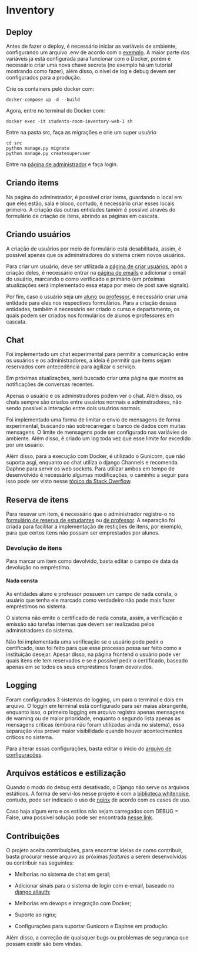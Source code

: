 # Inventory

## Deploy

Antes de fazer o deploy, é necessário iniciar as variáveis de ambiente, configurando um arquivo .env de acordo com o [exemplo](.env.example). A maior parte das variáveis já está configurada para funcionar com o Docker, porém é necessário criar uma nova chave secreta (no exemplo há um tutorial mostrando como fazer), além disso, o nível de log e debug devem ser configurados para a produção.

Crie os containers pelo docker com:

```[sh]
docker-compose up -d --build
```

Agora, entre no terminal do Docker com:

```[sh]
docker exec -it students-room-inventory-web-1 sh
```

Entre na pasta src, faça as migrações e crie um super usuário

```[sh]
cd src
python manage.py migrate
python manage.py createsuperuser
```

Entre na [página de administrador](http://localhost:8000/admin) e faça login.

## Criando items

Na página do adminstrador, é possível criar items, guardando o local em que eles estão, sala e bloco, contudo, é necessário criar esses locais primeiro. A criação das outras entidades tamém é possível através do formulário de criação de itens, abrindo as páginas em cascata.

## Criando usuários

A criação de usuários por meio de formulário está desabilitada, assim, é possível apenas que os adminstradores do sistema criem novos usuários.

Para criar um usuário, deve ser utilizada a [página de criar usuários](http://localhost:8000/admin/auth/user/), após a criação deles, é necessário entrar na [página de emails](http://localhost:8000/admin/account/emailaddress/) e adicionar o email do usuário, marcando o como verificado e primário (em próximas atualizações será implementado essa etapa por meio de post save signals).

Por fim, caso o usuário seja um [aluno](http://localhost:8000/admin/users/student/) ou [professor](http://localhost:8000/admin/users/professor/), é necessário criar uma entidade para eles nos respectivos formulários. Para a criação desass entidades, também é necessário ser criado o curso e departamento, os quais podem ser criados nos formulários de alunos e professores em cascata.

## Chat

Foi implementado um chat experimental para permitir a comunicação entre os usuários e os administradores, a ideia é permitir que items sejam reservados com antecedência para agilizar o serviço.

Em próximas atualizações, será buscado criar uma página que mostre as notificações de conversas recentes.

Apenas o usuário e os adminstradores podem ver o chat. Além disso, os chats sempre são criados entre usuários normais e adminstradores, não sendo possível a interação entre dois usuários normais.

Foi implementado uma forma de limitar o envio de mensagens de forma experimental, buscando não sobrecarregar o banco de dados com muitas mensagens. O limite de mensagens pode ser configurado nas variávies de ambiente. Além disso, é criado um log toda vez que esse limite for excedido por um usuário.

Além disso, para a execução com Docker, é utilizado o Gunicorn, que não suporta asgi, enquanto oo chat utiliza o django Channels e recomenda Daphne para servir os web sockets. Para utilizar ambos em tempo de desenvolvido é necessário algumas modificações, o caminho a seguir para isso pode ser visto nesse [tópico da Stack Overflow](https://stackoverflow.com/questions/61101278/how-to-run-daphne-and-gunicorn-at-the-same-time).

## Reserva de itens

Para resevar um item, é necessário que o administrador registre-o no [formulário de reserva de estudantes](http://localhost:8000/admin/items/studentloan/) ou [de professor](http://localhost:8000/admin/items/professorloan/). A separação foi criada para facilitar a implementação de restições de itens, por exemplo, para que certos itens não possam ser emprestados por alunos.

### Devolução de itens

Para marcar um item como devolvido, basta editar o campo de data da devolução no empréstimo.

#### Nada consta

As entidades aluno e professor possuem um campo de nada consta, o usuário que tenha ele marcado como verdadeiro não pode mais fazer empréstimos no sistema.

O sistema não emite o certificado de nada consta, assim, a verificação e emissão são tarefas internas que devem ser realizadas pelos adminstradores do sistema.

Não foi implementada uma verificação se o usuário pode pedir o certificado, isso foi feito para que esse processo possa ser feito como a instituição desejar. Apesar disso, na página frontend o usuário pode ver quais itens ele tem reservados e se é possível pedir o certificado, baseado apenas em se todos os seus empréstimos foram devolvidos.

## Logging

Foram configurados 3 sistemas de logging, um para o terminal e dois em arquivo. O loggin em terminal está configurado para ser maias abrangente, enquanto isso, o primeiro logging em arquivo registra apenas mensagens de warning ou de maior prioridade, enquanto o segundo lista apenas as mensagens críticas (embora não foram utilizadas ainda no sistema), essa separação visa prover maior visibilidade quando houver acontecimentos críticos no sistema.

Para alterar essas configurações, basta editar o início do [arquivo de configurações](src/inventory/settings.py).

## Arquivos estáticos e estilização

Quando o modo do debug está desativado, o Django não serve os arquivos estáticos. A forma de serví-los nesse projeto é com a [biblioteca whitenoise](https://whitenoise.readthedocs.io/en/stable/django.html), contudo, pode ser indicado o uso de [nginx](https://nginx.org/en/) de acordo com os casos de uso.

Caso haja algum erro e os estilos não sejam carregados com DEBUG = False, uma possível solução pode ser encontrada [nesse link](https://www.w3schools.com/django/django_add_static_files.php).

## Contribuições

O projeto aceita contribuíções, para encontrar ideias de como contribuir, basta procurar nesse arquivo as próximas _features_ a serem desenvolvidas ou contribuir nas seguintes:

- Melhorias no sistema de chat em geral;

- Adicionar sinais para o sistema de login com e-email, baseado no [django allauth](https://docs.allauth.org/en/latest/account/configuration.html);

- Melhorias em devops e integração com Docker;

- Suporte ao ngnx;

- Configurações para suportar Gunicorn e Daphne em produção.

Além disso, a correção de quaisquer bugs ou problemas de segurança que possam existir são bem vindas.
